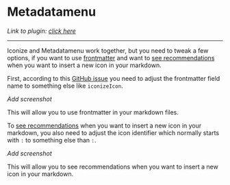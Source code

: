 # Metadatamenu

_Link to plugin: [click here](https://github.com/mdelobelle/metadatamenu)_

---

Iconize and Metadatamenu work together, but you need to tweak a few options,
if you want to use [frontmatter](../files-and-folders/use-frontmatter) and
want to [see recommendations](../notes/icons-in-notes) when you want to
insert a new icon in your markdown.

First, according to this
[GitHub issue](https://github.com/FlorianWoelki/obsidian-iconize/issues/389)
you need to adjust the frontmatter field name to something else like
`iconizeIcon`.

_Add screenshot_

This will allow you to use frontmatter in your markdown files.

To [see recommendations](../notes/icons-in-notes) when you want to insert a new
icon in your markdown, you also need to adjust the icon identifier which
normally starts with `:` to something else than `:`.

_Add screenshot_

This will allow you to see recommendations when you want to insert a new icon
in your markdown.
